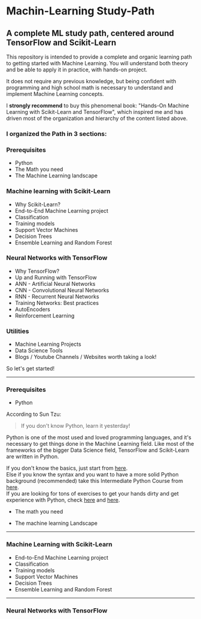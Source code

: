 # Machin-Learning Study-Path
## A complete ML study path, centered around TensorFlow and Scikit-Learn

This repository is intended to provide a complete and organic learning path to getting started with Machine Learning.
You will understand both theory and be able to apply it in practice, with hands-on project.

It does not require any previous knowledge, but being confident with programming and high school math is necessary to understand and implement Machine Learning concepts.

I **strongly recommend** to buy this phenomenal book: "Hands-On Machine Learning with Scikit-Learn and TensorFlow", which inspired me and has driven most of the organization and hierarchy of the content listed above.


### I organized the Path in 3 sections:

### Prerequisites
- Python
- The Math you need
- The Machine Learning landscape

### Machine learning with Scikit-Learn
- Why Scikit-Learn?
- End-to-End Machine Learning project  
- Classification
- Training models
- Support Vector Machines
- Decision Trees
- Ensemble Learning and Random Forest 

### Neural Networks with TensorFlow
- Why TensorFlow?
- Up and Running with TensorFlow
- ANN - Artificial Neural Networks 
- CNN - Convolutional Neural Networks
- RNN - Recurrent Neural Networks
- Training Networks: Best practices 
- AutoEncoders
- Reinforcement Learning

### Utilities
- Machine Learning Projects 
- Data Science Tools
- Blogs / Youtube Channels / Websites worth taking a look!


So let's get started!

---------------------------------------------------------------

### Prerequisites

- Python

According to Sun Tzu:
> If you don't know Python, learn it yesterday!

Python is one of the most used and loved programming languages, and it's necessary to get things done in the Machine Learning field. Like most of the frameworks of the bigger Data Science field, TensorFlow and Scikit-Learn are written in Python.  

If you don't know the basics, just start from [here](https://pythonprogramming.net/introduction-learn-python-3-tutorials/).\
Else if you know the syntax and you want to have a more solid Python background (recommended) take this Intermediate Python Course from [here](https://pythonprogramming.net/introduction-intermediate-python-tutorial/).\
If you are looking for tons of exercises to get your hands dirty and get experience with Python, check [here](https://www.w3resource.com/python-exercises/) and [here](https://www.practicepython.org/).


- The math you need


- The machine learning Landscape

----------------------------------------------------------------

### Machine Learning with Scikit-Learn

- End-to-End Machine Learning project  
- Classification
- Training models
- Support Vector Machines
- Decision Trees
- Ensemble Learning and Random Forest 

-----------------------------------------------------------------

### Neural Networks with TensorFlow
